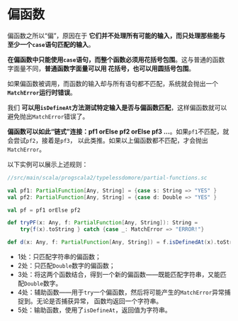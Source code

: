 偏函数
==============================================================
偏函数之所以“偏”，原因在于 **它们并不处理所有可能的输入，而只处理那些能与至少一个`case`语句匹配的输入**。

**在偏函数中只能使用`case`语句，而整个函数必须用花括号包围**。这与普通的函数字面量不同，**普通函数字面量可以用
花括号，也可以用圆括号包围**。

如果偏函数被调用，而函数的输入却与所有语句都不匹配，系统就会抛出一个 **`MatchError`运行时错误**。

我们 **可以用`isDefineAt`方法测试特定输入是否与偏函数匹配**，这样偏函数就可以避免抛出`MatchError`错误了。

**偏函数可以如此“链式”连接：pf1  orElse  pf2  orElse  pf3 ...**。如果`pf1`不匹配，就会尝试`pf2`，接着是`pf3`，
以此类推。如果以上偏函数都不匹配，才会抛出`MatchError`。

以下实例可以展示上述规则：
```scala
//src/main/scala/progscala2/typelessdomore/partial-functions.sc

val pf1: PartialFunction[Any, String] = {case s: String => "YES" }                   //1
val pf2: PartialFunction[Any, String] = {case d: Double => "YES" }                   //2

val pf = pf1 orElse pf2                                                              //3

def tryPF(x: Any, f: PartialFunction[Any, String]): String =                         //4
    try{f(x).toString } catch {case _: MatchError => "ERROR!"}

def d(x: Any, f: PartialFunction[Any, String]) = f.isDefinedAt(x).toString           //5
```
+ 1处：只匹配字符串的偏函数；
+ 2处：只匹配`Double`数字的偏函数；
+ 3处：将这两个函数结合，得到一个新的偏函数——既能匹配字符串，又能匹配`Double`数字。
+ 4处：辅助函数——用于`try`一个偏函数，然后将可能产生的`MatchError`异常捕捉到。无论是否捕获异常，
函数均返回一个字符串。
+ 5处：输助函数，使用了`isDefineAt`，返回值为字符串。
